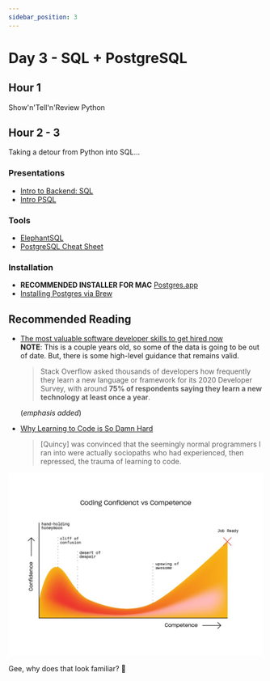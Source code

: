```yaml
---
sidebar_position: 3
---
```


# Day 3 - SQL + PostgreSQL

## Hour 1

Show'n'Tell'n'Review Python

## Hour 2 - 3

Taking a detour from Python into SQL...

### Presentations

- [Intro to Backend: SQL](https://docs.google.com/presentation/d/1YmJdFVibKDHaV7-l_bkn32ib42lBuiPBvtEerOad4Tg/edit?usp=sharing)
- [Intro PSQL](https://docs.google.com/presentation/d/1dXS8LL3yzo-QPqwdicnlmNfJYicOjFkYS9pBwKW2uoQ/edit?usp=sharing)

### Tools

- [ElephantSQL](https://www.elephantsql.com/)
- [PostgreSQL Cheat Sheet](./files/PostgreSQL-Cheat-Sheet.pdf)

### Installation

- **RECOMMENDED INSTALLER FOR MAC** [Postgres.app](https://postgresapp.com/downloads.html)
- [Installing Postgres via Brew](https://gist.github.com/ibraheem4/ce5ccd3e4d7a65589ce84f2a3b7c23a3)

## Recommended Reading

- [The most valuable software developer skills to get hired now](https://www.infoworld.com/article/3583931/the-most-valuable-software-developer-skills.html)<br/>**NOTE**: This is a couple years old, so some of the data is going to be out of date. But, there is some high-level guidance that remains valid.

    > Stack Overflow asked thousands of developers how frequently they learn a new language or framework for its 2020 Developer Survey, with around **75% of respondents saying they learn a new technology at least once a year**.

    (_emphasis added_)

- [Why Learning to Code is So Damn Hard](https://www.thinkful.com/blog/why-learning-to-code-is-so-damn-hard/)

    > [Quincy] was convinced that the seemingly normal programmers I ran into were actually sociopaths who had experienced, then repressed, the trauma of learning to code.

![Coding Confidence vs Competence](./files/LearningToCode_20200306_Blog_Graph_08-1.jpg)

Gee, why does that look familiar? 🤔
